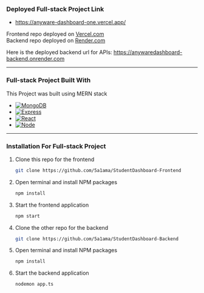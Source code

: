 [Express.js]: https://img.shields.io/badge/Express.js-404D59?style=for-the-badge&logo=express&logoColor=white
[Express-url]: https://expressjs.com/
[Node-url]: https://nodejs.org/
[Node.js]: https://img.shields.io/badge/node.js-8-brightgreen.svg
[React-url]: https://reactjs.org/
[React.js]: https://img.shields.io/badge/React-20232A?style=for-the-badge&logo=react&logoColor=61DAFB
[MongoDB-url]: https://www.mongodb.com/
[MongoDB]: https://img.shields.io/badge/MongoDB-47A248?style=for-the-badge&logo=mongodb&logoColor=white
[MongoDB-url]: https://www.mongodb.com/

### Deployed Full-stack Project Link

- https://anyware-dashboard-one.vercel.app/

Frontend repo deployed on [Vercel.com](https://vercel.com/)
<br/>
Backend repo deployed on [Render.com](https://render.com/)

Here is the deployed backend url for APIs: https://anywaredashboard-backend.onrender.com

---

### Full-stack Project Built With

This Project was built using MERN stack

* [![MongoDB][MongoDB]][MongoDB-url]
* [![Express][Express.js]][Express-url]
* [![React][React.js]][React-url]
* [![Node][Node.js]][Node-url]

---

### Installation For Full-stack Project
1. Clone this repo for the frontend
   ```sh
   git clone https://github.com/5a1ama/StudentDashboard-Frontend
   ```
2. Open terminal and install NPM packages
   ```sh
   npm install 
   ```
3. Start the frontend application
   ```sh
   npm start 
   ```
4. Clone the other repo for the backend
   ```sh
   git clone https://github.com/5a1ama/StudentDashboard-Backend
   ```
5. Open terminal and install NPM packages
   ```sh
   npm install 
   ```
6. Start the backend application 
   ```sh
   nodemon app.ts
   ```
